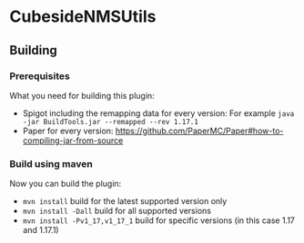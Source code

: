 # CubesideNMSUtils
## Building
### Prerequisites
What you need for building this plugin:
- Spigot including the remapping data for every version: For example `java -jar BuildTools.jar --remapped --rev 1.17.1`
- Paper for every version: https://github.com/PaperMC/Paper#how-to-compiling-jar-from-source
### Build using maven
Now you can build the plugin:
- `mvn install` build for the latest supported version only
- `mvn install -Dall` build for all supported versions
- `mvn install -Pv1_17,v1_17_1` build for specific versions (in this case 1.17 and 1.17.1)
